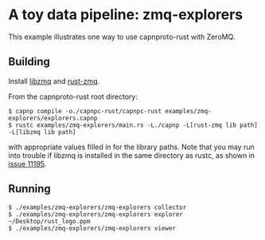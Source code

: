 # A toy data pipeline: zmq-explorers

This example illustrates one way to use capnproto-rust with ZeroMQ.

## Building

Install [libzmq](http://zeromq.org/area:download) and [rust-zmq](https://github.com/erickt/rust-zmq).

From the capnproto-rust root directory:
```
$ capnp compile -o./capnpc-rust/capnpc-rust examples/zmq-explorers/explorers.capnp
$ rustc examples/zmq-explorers/main.rs -L./capnp -L[rust-zmq lib path] -L[libzmq lib path]
```
with appropriate values filled in for the library paths.
Note that you may run into trouble if libzmq is installed in the same directory
as rustc, as shown in [issue 11195](https://github.com/mozilla/rust/issues/11195).

## Running

```
$ ./examples/zmq-explorers/zmq-explorers collector
$ ./examples/zmq-explorers/zmq-explorers explorer ~/Desktop/rust_logo.ppm
$ ./examples/zmq-explorers/zmq-explorers viewer
```
